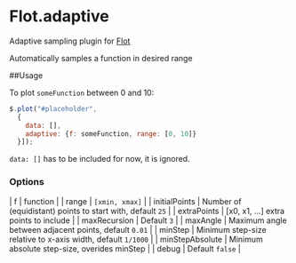 Flot.adaptive
=============

Adaptive sampling plugin for [Flot](https://github.com/flot/flot)

Automatically samples a function in desired range

##Usage

To plot `someFunction` between 0 and 10:
```javascript
$.plot("#placeholder", 
  { 
    data: [], 
    adaptive: {f: someFunction, range: [0, 10]}
  }]);
```

`data: []` has to be included for now, it is ignored.

### Options

| f               | function |
| range           | `[xmin, xmax]` |
| initialPoints   | Number of (equidistant) points to start with, default `25` |
| extraPoints     | [x0, x1, ...] extra points to include |
| maxRecursion    | Default `3` |
| maxAngle        | Maximum angle between adjacent points, default `0.01` |
| minStep         | Minimum step-size relative to x-axis width, default `1/1000` |
| minStepAbsolute | Minimum absolute step-size, overides minStep |
| debug           | Default `false` |


